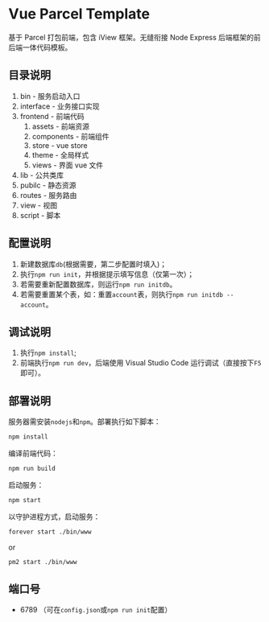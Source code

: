 # Vue Parcel Template
基于 Parcel 打包前端，包含 iView 框架。无缝衔接 Node Express 后端框架的前后端一体代码模板。

## 目录说明
1. bin - 服务启动入口  
2. interface - 业务接口实现   
3. frontend - 前端代码  
    1. assets - 前端资源  
    2. components - 前端组件
    3. store - vue store
    4. theme - 全局样式
    5. views - 界面 vue 文件
4. lib - 公共类库  
5. pubilc - 静态资源  
6. routes - 服务路由  
7. view - 视图  
8. script - 脚本 

## 配置说明
1. 新建数据库`db`(根据需要，第二步配置时填入)；
2. 执行`npm run init`，并根据提示填写信息（仅第一次）；
3. 若需要重新配置数据库，则运行`npm run initdb`。
4. 若需要重置某个表，如：重置`account`表，则执行`npm run initdb -- account`。

## 调试说明
1. 执行`npm install`;
2. 前端执行`npm run dev`，后端使用 Visual Studio Code 运行调试（直接按下`F5`即可）。

## 部署说明
服务器需安装`nodejs`和`npm`。部署执行如下脚本：
```bash
npm install
```

编译前端代码：  
```bash
npm run build
```

启动服务：
```bash
npm start
```

以守护进程方式，启动服务：
```bash
forever start ./bin/www
```
or
```bash
pm2 start ./bin/www
```

## 端口号
- 6789 （可在`config.json`或`npm run init`配置）
